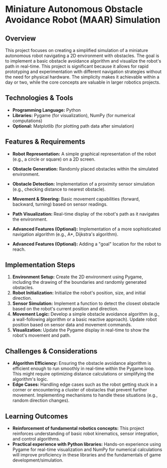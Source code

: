 #  Miniature Autonomous Obstacle Avoidance Robot (MAAR) Simulation

## Overview

This project focuses on creating a simplified simulation of a miniature autonomous robot navigating a 2D environment with obstacles.  The goal is to implement a basic obstacle avoidance algorithm and visualize the robot's path in real-time. This project is significant because it allows for rapid prototyping and experimentation with different navigation strategies without the need for physical hardware.  The simplicity makes it achievable within a day or two, while the core concepts are valuable in larger robotics projects.

## Technologies & Tools

* **Programming Language:** Python
* **Libraries:** Pygame (for visualization), NumPy (for numerical computations)
* **Optional:**  Matplotlib (for plotting path data after simulation)

## Features & Requirements

- **Robot Representation:**  A simple graphical representation of the robot (e.g., a circle or square) on a 2D screen.
- **Obstacle Generation:**  Randomly placed obstacles within the simulated environment.
- **Obstacle Detection:**  Implementation of a proximity sensor simulation (e.g., checking distance to nearest obstacle).
- **Movement & Steering:**  Basic movement capabilities (forward, backward, turning) based on sensor readings.
- **Path Visualization:** Real-time display of the robot's path as it navigates the environment.

- **Advanced Features (Optional):**  Implementation of a more sophisticated navigation algorithm (e.g., A*, Dijkstra's algorithm).
- **Advanced Features (Optional):**  Adding a "goal" location for the robot to reach.


## Implementation Steps

1. **Environment Setup:** Create the 2D environment using Pygame, including the drawing of the boundaries and randomly generated obstacles.
2. **Robot Initialization:** Initialize the robot's position, size, and initial direction.
3. **Sensor Simulation:** Implement a function to detect the closest obstacle based on the robot's current position and direction.
4. **Movement Logic:** Develop a simple obstacle avoidance algorithm (e.g., a wall-following algorithm or a basic reactive approach). Update robot position based on sensor data and movement commands.
5. **Visualization:** Update the Pygame display in real-time to show the robot's movement and path.

## Challenges & Considerations

- **Algorithm Efficiency:**  Ensuring the obstacle avoidance algorithm is efficient enough to run smoothly in real-time within the Pygame loop. This might require optimizing distance calculations or simplifying the algorithm's logic.
- **Edge Cases:**  Handling edge cases such as the robot getting stuck in a corner or encountering a cluster of obstacles that prevent further movement. Implementing mechanisms to handle these situations (e.g., random direction changes).

## Learning Outcomes

- **Reinforcement of fundamental robotics concepts:**  This project reinforces understanding of basic robot kinematics, sensor integration, and control algorithms.
- **Practical experience with Python libraries:**  Hands-on experience using Pygame for real-time visualization and NumPy for numerical calculations will improve proficiency in these libraries and the fundamentals of game development/simulation.

